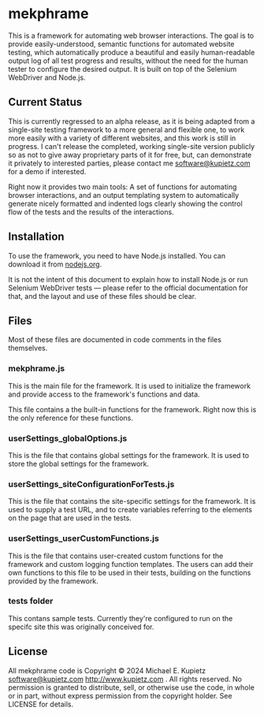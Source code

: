 # mekphrame

This is a framework for automating web browser interactions. The goal is to provide easily-understood, semantic functions for automated website testing, which automatically produce a beautiful and easily human-readable output log of all test progress and results, without the need for the human tester to configure the desired output. It is built on top of the Selenium WebDriver and Node.js.

## Current Status

This is currently regressed to an alpha release, as it is being adapted from a single-site testing framework to a more general and flexible one, to work more easily with a variety of different websites, and this work is still in progress. I can't release the completed, working single-site version publicly so as not to give away proprietary parts of it for free, but, can demonstrate it privately to interested parties, please contact me <software@kupietz.com> for a demo if interested.

Right now it provides two main tools: A set of functions for automating browser interactions, and an output templating system to automatically generate nicely formatted and indented logs clearly showing the control flow of the tests and the results of the interactions.

## Installation

To use the framework, you need to have Node.js installed. You can download it from [nodejs.org](https://nodejs.org/).

It is not the intent of this document to explain how to install Node.js or run Selenium WebDriver tests — please refer to the official documentation for that, and the layout and use of these files should be clear.

## Files

Most of these files are documented in code comments in the files themselves.

### mekphrame.js

This is the main file for the framework. It is used to initialize the framework and provide access to the framework's functions and data.

This file contains a the built-in functions for the framework. Right now this is the only reference for these functions.

### userSettings_globalOptions.js

This is the file that contains global settings for the framework. It is used to store the global settings for the framework.

### userSettings_siteConfigurationForTests.js

This is the file that contains the site-specific settings for the framework. It is used to supply a test URL, and to create variables referring to the elements on the page that are used in the tests.

### userSettings_userCustomFunctions.js

This is the file that contains user-created custom functions for the framework and custom logging function templates. The users can add their own functions to this file to be used in their tests, building on the functions provided by the framework.

### tests folder

This contans sample tests. Currently they're configured to run on the specifc site this was originally conceived for.

## License

All mekphrame code is Copyright © 2024 Michael E. Kupietz <software@kupietz.com> http://www.kupietz.com . All rights reserved. No permission is granted to distribute, sell, or otherwise use the code, in whole or in part, without express permission from the copyright holder. See LICENSE for details.
